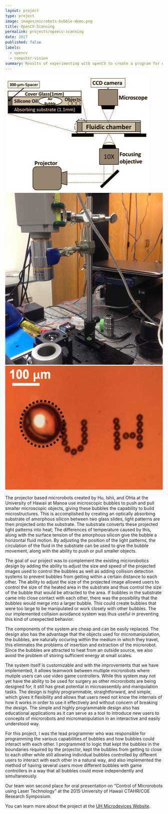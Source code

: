 ```yaml
---
layout: project
type: project
image: images/microbots-bubble-demo.png
title: OpenCV-Scanning
permalink: projects/opencv-scanning
date: 2017
published: false
labels:
  - opencv
  - computer-vision
summary: Results of experimenting with openCV to create a program for detecting papers in images and live video feed for the purpose of tranforming and formatting into scans of that paper (as well as trying to detect content structure for the purpose of OCR-ing document contents).
---
```


<div class="ui small rounded images">
  <img class="ui image" src="../images/microbots-setup-diagram.png">
  <img class="ui image" src="../images/microbots-setup-physical copy.JPG">
  <img class="ui image" src="../images/microbots-bubble-demo.png">
</div>

The projector­ based micro­robots created by Hu, Ishii, and Ohta at the University of Hawaii at Manoa use microscopic bubbles to push and pull smaller microscopic objects, giving these bubbles the capability to build microstructures. This is accomplished by creating an optically absorbing substrate of amorphous silicon between two glass slides, light patterns are then projected onto the substrate. The substrate converts these projected light patterns into heat; The differences of temperature caused by this, along with the surface tension of the amorphous silicon give the bubble a horizontal fluid motion. By adjusting the position of the light patterns, the circulation of the fluid in the substrate can be used to give the bubble movement, along with the ability to push or pull smaller objects.

The goal of our project was to complement the existing micro­robotics design by adding the ability to adjust the size and speed of the projected images used to control the bubbles as well as adding collision detection systems to prevent bubbles from getting within a certain distance to each other.
The ability to adjust the size of the projected image allowed users to control the size of the heated area in the substrate and thus control the size of the bubble that would be attracted to the area. If bubbles in the substrate came into close contact with each other, there was the possibility that the bubbles would merge into a larger bubble. This could create bubbles that were too large to be manipulated or work closely with other bubbles. The our implemented collision avoidance system was thus useful in preventing this kind of unexpected behavior.

The components of the system are cheap and can be easily replaced. The design also has the advantage that the objects used for micro­manipulation, the bubbles, are naturally occuring within the medium in which they travel, this eliminates the problems of insertion and extraction of the micro­robot. Since the bubbles are attracted to heat from an outside source, we also avoid the problem of storing sufficient energy at small scales.

The system itself is customizable and with the improvements that we have implemented, it allows teamwork between multiple micro­robots where mutiple users can use video game controllers. While this system may not yet have the ability to be used for surgery as other microrobots are being designed for, it still has great potential in micro­assembly and ­manipulation tasks. The design is highly programmable, straightforward, and simple, which gives it flexibility and allows that users need not know the internals of how it works in order to use it effectively and without concern of breaking the design. The simple and highly programmable design also has educational applications as it can serve as a tool to introduce new users to concepts of micro­robots and micro­manipulation in an interactive and easily understood way.

For this project, I was the lead programmer who was responsible for programming the various capabilities of bubbles and how bubbles could interact with each other. I programmed to logic that kept the bubbles in the boundaries required by the projector, kept the bubbles from getting to close to each other while still allowing individual bubbles controlled by different users to interact with each other in a natural way, and also implemented the method of having several users move different bubbles with game controllers in a way that all bubbles could move independently and simultaneously.

Our team won second place for oral presentation on “Control of Microrobots using Laser Technology” at the 2015 University of Hawaii CTAHR/COE Research Symposium.


You can learn more about the project at the [UH Microdevices Website](https://sites.google.com/a/hawaii.edu/uh-mnm-lab/).



